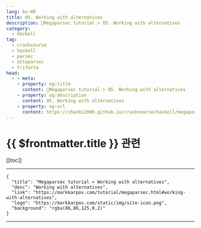 ```yaml
---
lang: ko-KR
title: 05. Working with alternatives
description: 🐑Megaparsec tutorial > 05. Working with alternatives
category:
  - Haskell
tag: 
  - crashcourse
  - haskell
  - parsec
  - attoparsec
  - trifecta
head:
  - - meta:
    - property: og:title
      content: 🐑Megaparsec tutorial > 05. Working with alternatives
    - property: og:description
      content: 05. Working with alternatives
    - property: og:url
      content: https://chanhi2000.github.io/crashcourse/haskell/megaparsec/05.html
---
```


# {{ $frontmatter.title }} 관련

[[toc]]

---

```component VPCard
{
  "title": "Megaparsec tutorial > Working with alternatives",
  "desc": "Working with alternatives",
  "link": "https://markkarpov.com/tutorial/megaparsec.html#working-with-alternatives",
  "logo": "https://markkarpov.com/static/img/site-icon.png",
  "background": "rgba(86,86,125,0.2)"
}
```

---

